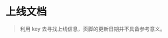 # 上线文档

> 利用 key 去寻找上线信息，页脚的更新日期并不具备参考意义。

<script setup lang="ts">
import ReleaseDisplay from '../components/ReleaseDisplay.vue'
</script>

<ReleaseDisplay :useKey="true"></ReleaseDisplay>
